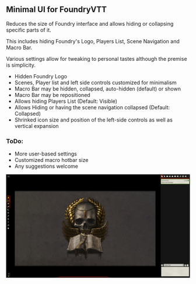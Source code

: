 ## Minimal UI for FoundryVTT

Reduces the size of Foundry interface and allows hiding or collapsing specific parts of it.

This includes hiding Foundry's Logo, Players List, Scene Navigation and Macro Bar.

Various settings allow for tweaking to personal tastes although the premise is simplicity.

* Hidden Foundry Logo
* Scenes, Player list and left side controls customized for minimalism 
* Macro Bar may be hidden, collapsed, auto-hidden (default) or shown
* Macro Bar may be repositioned
* Allows hiding Players List (Default: Visible)
* Allows Hiding or having the scene navigation collapsed (Default: Collapsed)
* Shrinked icon size and position of the left-side controls as well as vertical expansion

### ToDo:
* More user-based settings
* Customized macro hotbar size
* Any suggestions welcome

![Example Image](./example9.jpg)
